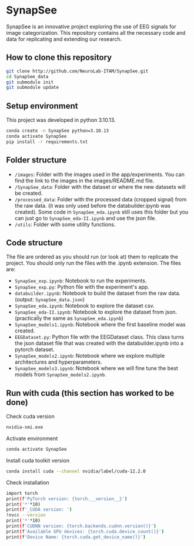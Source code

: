 # SynapSee

SynapSee is an innovative project exploring the use of EEG signals for image categorization. This repository contains all the necessary code and data for replicating and extending our research.

## How to clone this repository

```bash
git clone http://github.com/NeuroLab-ITAM/SynapSee.git
cd SynapSee_data
git submodule init
git submodule update
```

## Setup environment

This project was developed in python 3.10.13.

```bash
conda create -n SynapSee python=3.10.13
conda activate SynapSee
pip install -r requirements.txt
```

## Folder structure

* `/images`: Folder with the images used in the app/experiments. You can find the link to the images in the images/README.md file.
* `/SynapSee_data`: Folder with the dataset or where the new datasets will be created.
* `/processed_data`: Folder with the processed data (cropped signal) from the raw data. (it was only used before the databuilder.ipynb was created). Some code in `SynapSee_eda.ipynb` still uses this folder but you can just go to `SynapSee_eda-II.ipynb` and use the json file.
* `/utils`: Folder with some utility functions.

## Code structure

The file are ordered as you should run (or look at) them to replicate the project. You should only run the files with the .ipynb extension.
The files are:

* `SynapSee_exp.ipynb`: Notebook to run the experiments.
* `SynapSee_exp.py`: Python file with the experiment's app.
* `databuilder.ipynb`: Notebook to build the dataset from the raw data. (output: `SynapSee_data.json`)
* `SynapSee_eda.ipynb`: Notebook to explore the dataset csv.
* `SynapSee_eda-II.ipynb`: Notebook to explore the dataset from json. (practically the same as `SynapSee_eda.ipynb`)
* `SynapSee_models1.ipynb`: Notebook where the first baseline model was created.
* `EEGDataset.py`: Python file with the EEGDataset class. This class turns the json dataset file that was created with the databuilder.ipynb into a pytorch dataset.
* `SynapSee_models2.ipynb`: Notebook where we explore multiple architectures and hyperparameters.
* `SynapSee_models3.ipynb`: Notebook where we will fine tune the best models from `SynapSee_models2.ipynb`.

## Run with cuda (this section has worked to be done)

Check cuda version

```bash
nvidia-smi.exe
```

Activate environment

```bash
conda activate SynapSee
```

Install cuda toolkit version

```bash
conda install cuda --channel nvidia/label/cuda-12.2.0
```

Check installation

```bash
import torch
print(f'PyTorch version: {torch.__version__}')
print('*'*10)
print(f'_CUDA version: ')
!nvcc --version
print('*'*10)
print(f'CUDNN version: {torch.backends.cudnn.version()}')
print(f'Available GPU devices: {torch.cuda.device_count()}')
print(f'Device Name: {torch.cuda.get_device_name()}')
```
